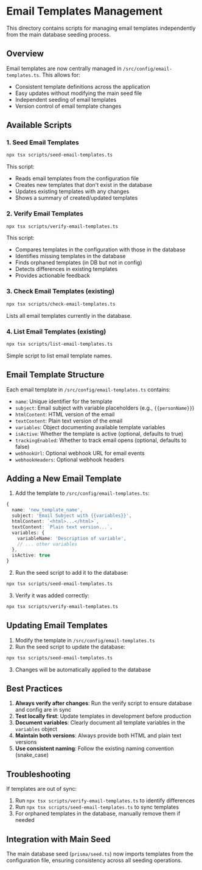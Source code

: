 # Email Templates Management

This directory contains scripts for managing email templates independently from the main database seeding process.

## Overview

Email templates are now centrally managed in `/src/config/email-templates.ts`. This allows for:
- Consistent template definitions across the application
- Easy updates without modifying the main seed file
- Independent seeding of email templates
- Version control of email template changes

## Available Scripts

### 1. Seed Email Templates
```bash
npx tsx scripts/seed-email-templates.ts
```
This script:
- Reads email templates from the configuration file
- Creates new templates that don't exist in the database
- Updates existing templates with any changes
- Shows a summary of created/updated templates

### 2. Verify Email Templates
```bash
npx tsx scripts/verify-email-templates.ts
```
This script:
- Compares templates in the configuration with those in the database
- Identifies missing templates in the database
- Finds orphaned templates (in DB but not in config)
- Detects differences in existing templates
- Provides actionable feedback

### 3. Check Email Templates (existing)
```bash
npx tsx scripts/check-email-templates.ts
```
Lists all email templates currently in the database.

### 4. List Email Templates (existing)
```bash
npx tsx scripts/list-email-templates.ts
```
Simple script to list email template names.

## Email Template Structure

Each email template in `/src/config/email-templates.ts` contains:
- `name`: Unique identifier for the template
- `subject`: Email subject with variable placeholders (e.g., `{{personName}}`)
- `htmlContent`: HTML version of the email
- `textContent`: Plain text version of the email
- `variables`: Object documenting available template variables
- `isActive`: Whether the template is active (optional, defaults to true)
- `trackingEnabled`: Whether to track email opens (optional, defaults to false)
- `webhookUrl`: Optional webhook URL for email events
- `webhookHeaders`: Optional webhook headers

## Adding a New Email Template

1. Add the template to `/src/config/email-templates.ts`:
```typescript
{
  name: 'new_template_name',
  subject: 'Email Subject with {{variables}}',
  htmlContent: `<html>...</html>`,
  textContent: `Plain text version...`,
  variables: {
    variableName: 'Description of variable',
    // ... other variables
  },
  isActive: true
}
```

2. Run the seed script to add it to the database:
```bash
npx tsx scripts/seed-email-templates.ts
```

3. Verify it was added correctly:
```bash
npx tsx scripts/verify-email-templates.ts
```

## Updating Email Templates

1. Modify the template in `/src/config/email-templates.ts`
2. Run the seed script to update the database:
```bash
npx tsx scripts/seed-email-templates.ts
```
3. Changes will be automatically applied to the database

## Best Practices

1. **Always verify after changes**: Run the verify script to ensure database and config are in sync
2. **Test locally first**: Update templates in development before production
3. **Document variables**: Clearly document all template variables in the `variables` object
4. **Maintain both versions**: Always provide both HTML and plain text versions
5. **Use consistent naming**: Follow the existing naming convention (snake_case)

## Troubleshooting

If templates are out of sync:
1. Run `npx tsx scripts/verify-email-templates.ts` to identify differences
2. Run `npx tsx scripts/seed-email-templates.ts` to sync templates
3. For orphaned templates in the database, manually remove them if needed

## Integration with Main Seed

The main database seed (`prisma/seed.ts`) now imports templates from the configuration file, ensuring consistency across all seeding operations.